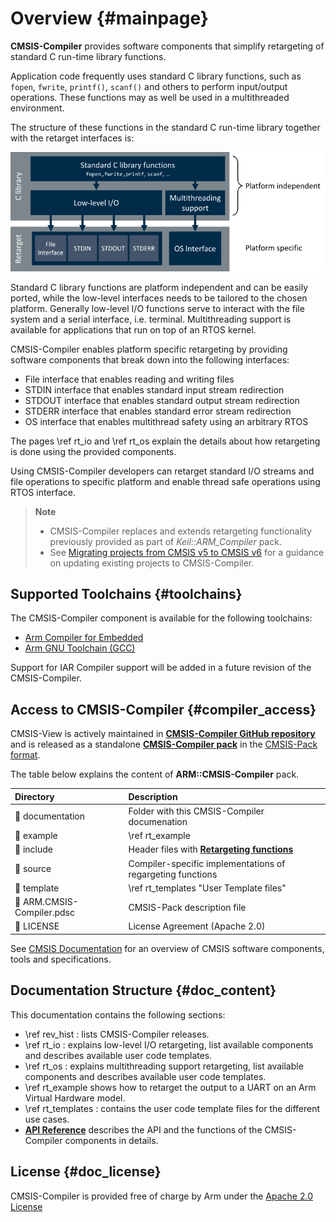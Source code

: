 # Overview {#mainpage}

**CMSIS-Compiler** provides software components that simplify retargeting of standard C run-time library functions.

Application code frequently uses standard C library functions, such as `fopen`, `fwrite`, `printf()`, `scanf()` and others to perform input/output operations. These functions may as well be used in a multithreaded environment.

The structure of these functions in the standard C run-time library together with the retarget interfaces is:

![Software Structure Overview](./images/overview.png)

Standard C library functions are platform independent and can be easily ported, while the low-level interfaces needs to be tailored to the chosen platform. Generally low-level I/O functions serve to interact with the file system and a serial interface, i.e. terminal. Multithreading support is available for applications that run on top of an RTOS kernel.

CMSIS-Compiler enables platform specific retargeting by providing software components that break down into the following interfaces:

- File interface that enables reading and writing files
- STDIN interface that enables standard input stream redirection
- STDOUT interface that enables standard output stream redirection
- STDERR interface that enables standard error stream redirection
- OS interface that enables multithread safety using an arbitrary RTOS

The pages \ref rt_io and \ref rt_os explain the details about how retargeting is done using the provided components.

Using CMSIS-Compiler developers can retarget standard I/O streams and file operations to specific platform and enable thread safe operations using RTOS interface.

> **Note**
> - CMSIS-Compiler replaces and extends retargeting functionality previously provided as part of *Keil::ARM_Compiler* pack.
> - See [Migrating projects from CMSIS v5 to CMSIS v6](https://learn.arm.com/learning-paths/microcontrollers/project-migration-cmsis-v6) for a guidance on updating existing projects to CMSIS-Compiler.

## Supported Toolchains {#toolchains}

The CMSIS-Compiler component is available for the following toolchains:

- [Arm Compiler for Embedded](https://developer.arm.com/Tools%20and%20Software/Arm%20Compiler%20for%20Embedded)
- [Arm GNU Toolchain (GCC)](https://developer.arm.com/Tools%20and%20Software/GNU%20Toolchain)

Support for IAR Compiler support will be added in a future revision of the CMSIS-Compiler.

## Access to CMSIS-Compiler {#compiler_access}

CMSIS-View is actively maintained in [**CMSIS-Compiler GitHub repository**](https://github.com/ARM-software/CMSIS-Compiler) and is released as a standalone [**CMSIS-Compiler pack**](https://www.keil.arm.com/packs/cmsis-compiler-arm/versions/) in the [CMSIS-Pack format](https://open-cmsis-pack.github.io/Open-CMSIS-Pack-Spec/main/html/index.html).

The table below explains the content of **ARM::CMSIS-Compiler** pack.

 Directory                             | Description
:--------------------------------------|:------------------------------------------------------
 📂 documentation                      | Folder with this CMSIS-Compiler documenation
 📂 example                            | \ref rt_example
 📂 include                            | Header files with [**Retargeting functions**](topics.html)
 📂 source                             | Compiler-specific implementations of regargeting functions
 📂 template                           | \ref rt_templates "User Template files"
 📄 ARM.CMSIS-Compiler.pdsc            | CMSIS-Pack description file
 📄 LICENSE                            | License Agreement (Apache 2.0)

See [CMSIS Documentation](https://arm-software.github.io/CMSIS_6/) for an overview of CMSIS software components, tools and specifications.

## Documentation Structure {#doc_content}

This documentation contains the following sections:

- \ref rev_hist : lists CMSIS-Compiler releases.
- \ref rt_io : explains low-level I/O retargeting, list available components and describes available user code templates.
- \ref rt_os : explains multithreading support retargeting, list available components and describes available user code templates.
- \ref rt_example shows how to retarget the output to a UART on an Arm Virtual Hardware model.
- \ref rt_templates : contains the user code template files for the different use cases.
- [**API Reference**](topics.html) describes the API and the functions of the CMSIS-Compiler components in details.


## License {#doc_license}

CMSIS-Compiler is provided free of charge by Arm under the [Apache 2.0 License](https://raw.githubusercontent.com/ARM-software/CMSIS-Compiler/main/LICENSE)
